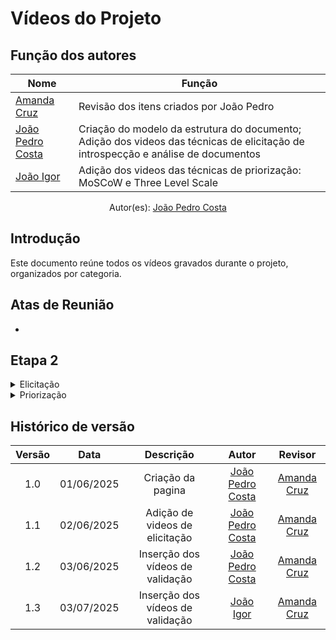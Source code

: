 # Vídeos do Projeto

## Função dos autores
| Nome                                               | Função                                                            | 
|----------------------                              |----------------------------------------------------------------   |
|[Amanda Cruz](https://github.com/mandicrz)          | Revisão dos itens criados por João Pedro                          | 
|[João Pedro Costa](https://github.com/johnaopedro)  | Criação do modelo da estrutura do documento; Adição dos videos das técnicas de elicitação de introspecção e análise de documentos| 
|[João Igor](https://github.com/johnaopedro)  | Adição dos videos das técnicas de priorização: MoSCoW e Three Level Scale| 
<center>
    Autor(es): 
    <a href="https://github.com/johnaopedro" target="_blank">João Pedro Costa</a>
</center>

## Introdução

Este documento reúne todos os vídeos gravados durante o projeto, organizados por categoria.

## Atas de Reunião

- <!-- Adicione aqui os embeds dos vídeos de atas de reunião, se houver -->

## Etapa 2

<details markdown="1">
<summary>Elicitação</summary>

<details markdown="1">
<summary>Entrevista</summary>
</details>
<details markdown="1">
<summary>Análise de Documentação</summary>

### Explicação sobre a análise de documentação

Abaixo está o vídeo explicativo sobre a análise de documentação e os requisitos obtidos, conforme realizado pelo grupo.

#### Vídeo: Explicação da análise de documentação

<figure markdown>
<iframe width="560" height="315" src="https://www.youtube.com/embed/RPNQ1v3XVAM?si=5ZOZIeOC_XRSglVg" frameborder="0" allowfullscreen></iframe>
<figcaption>Autor(es): 
    <a href="https://github.com/johnaopedro" target="_blank">João Pedro Costa</a></figcaption>
</figure>

### Validação da análise de documentação
Uma entrevista presencial com um usuário foi realizada para fins de validação. As informações sobre a entrevista são apresentadas por meio das tabelas abaixo.

<center>
    <b> Tabela 4:</b> Informações da Entrevista
</center>

| Campo   | Informação                                               |
| :-----: | :------------------------------------------------------: |
| Local   | [UnB - FCTE](https://maps.app.goo.gl/f8bxb23JLZJpw7REA)  |
| Data    | 05/06/2025                                               |
| Horário | 09:20                                                    |
| Duração | Cerca de 15 minutos                                      |
| [Ryan Salles](https://github.com/RA-Salles)  | Secretário/Desenvolvedor |
<center>
    Autor(es): 
    <a href="https://github.com/johnaopedro" target="_blank">João Pedro Costa</a>
</center>
<br>
<center>
    <b> Tabela 5:</b> Participantes da Entrevista
</center>

| Nome                                         | Função                   |
| :------------------------------------------: | :----------------------: |
| Lucas                                        | Usuário/ Project Owner   |
| [João Pedro](https://github.com/johnaopedro) | Entrevistador            |
| [Ryan Salles](https://github.com/RA-Salles)  | Secretário/Desenvolvedor |
| [Ryan Salles](https://github.com/RA-Salles)  | Secretário/Desenvolvedor |
<center>
    Autor(es): 
    <a href="https://github.com/johnaopedro" target="_blank">João Pedro Costa</a>
</center>
<br>
Abaixo está o vídeo de validação da análise de documentação com o usuário, onde são discutidos os resultados e insights obtidos durante o processo.

#### Vídeo: Validação da análise de documentação

<figure markdown>
<iframe width="560" height="315" src="https://www.youtube.com/embed/A5TdV51y-e4?si=nz5P5w3P8e7Ws9-g" frameborder="0" allowfullscreen></iframe>
<figcaption>Autor(es): 
    <a href="https://github.com/johnaopedro" target="_blank">João Pedro Costa</a></figcaption>
</figure>
</details>

<details markdown="1">
<summary>Introspecção</summary>

### Explicação sobre a introspecção

Abaixo está o vídeo explicativo sobre a introspecção e os requisitos obtidos, que foi realizada no Microsoft Teams.

#### Video x: Explicação da introspecção

<figure markdown>
<iframe width="560" height="315" src="https://www.youtube.com/embed/wHObTZEY-_U?si=iRPZL2cwhnsewNyE" frameborder="0" allowfullscreen></iframe>
<figcaption>Autor(es): 
    <a href="https://github.com/johnaopedro" target="_blank">João Pedro Costa</a></figcaption>
</figure>

### Validação da introspecção
Uma entrevista presencial com um usuário foi realizada para fins de validação. As informações sobre a entrevista são apresentadas por meio da Tabela x e x. 

<center>
    <b> Tabela x:</b> Informações da Entrevista
</center>

| Campo   | Informação                                               |
| :-----: | :------------------------------------------------------: |
| Local   | [UnB - FCTE](https://maps.app.goo.gl/f8bxb23JLZJpw7REA)  |
| Data    | 05/06/2025                                               |
| Horário | 09:20                                                    |
| Duração | Cerca de 15 minutos                                      |
<center>
    Autor(es): 
    <a href="https://github.com/johnaopedro" target="_blank">João Pedro Costa</a>
</center>
<br>
<center>
    <b> Tabela x:</b> Participantes da Entrevista
</center>

| Nome                                         | Função                   |
| :------------------------------------------: | :----------------------: |
| Lucas                                        | Usuário/ Project Owner   |
| [João Pedro](https://github.com/johnaopedro) | Entrevistador            |
| [Ryan Salles](https://github.com/RA-Salles)  | Secretário/Desenvolvedor |
<center>
    Autor(es): 
    <a href="https://github.com/johnaopedro" target="_blank">João Pedro Costa</a>
</center>
<br>

Abaixo está o vídeo de validação da introspecção com o usuário, onde são discutidos os resultados e insights obtidos durante a introspecção.

#### Video x: Validação da introspecção

<figure markdown>
<iframe width="560" height="315" src="https://www.youtube.com/embed/MilbSATgUrU?si=7MT7yWhMW_BiFMZq" frameborder="0" allowfullscreen></iframe>
<figcaption>Autor(es): 
    <a href="https://github.com/johnaopedro" target="_blank">João Pedro Costa</a></figcaption>
</figure>
</details>

<details markdown="1">
<summary>Questionário</summary>
</details>

</details>

<details markdown="1">
<summary>Priorização</summary>

<details markdown="1">
<summary>100 Dólares</summary>

<!-- Adicione aqui o embed do vídeo da técnica 100 Dólares, se houver -->

<figcaption>Vídeo explicativo sobre a priorização utilizando a técnica dos 100 Dólares.</figcaption>
</details>

<details markdown="1">
<summary>MoSCoW</summary>

### Explicação sobre o MoSCoW

Nesta técnica o usuário do aplicativo prioriza os requisitos elicitados anteriormente em 4 tipos: Must(precisa ser implementado), Should(é importante ser implementado), Could(poderia ser implementado) e Won't(não será implementado).

### Validação do MoSCoW

Esta técnica foi executada presencialmente na UnB, com a equipe de desenvolvimento e um usuário do aplicativo. As informações sobre a entrevista são apresentadas por meio da Tabela x e x.

<center>
    <b> Tabela x:</b> Informações da Entrevista
</center>

| Campo   | Informação                                               |
| :-----: | :------------------------------------------------------: |
| Local   | [UnB - FCTE](https://maps.app.goo.gl/f8bxb23JLZJpw7REA)  |
| Data    | 05/06/2025                                               |
| Horário | 09:20                                                    |
| Duração | Cerca de 15 minutos                                      |
<center>
     Autor(es): 
    <a href="https://github.com/JoaoPC10" target="_blank">João Igor</a>
</center>
<br>
<center>
    <b> Tabela x:</b> Participantes da Entrevista
</center>

| Nome                                         | Função                   |
| :------------------------------------------: | :----------------------: |
| Artur                                        | Usuário/ Project Owner   |
| [Ryan Salles](https://github.com/RA-Salles)  | Entrevistador            |
| [João Igor](https://github.com/JoaoPC10)     | Observador               |
| [Gabriel Flores](https://github.com/Gabrielfcoelho) | Secretário        |

<center>
    Autor(es): 
    <a href="https://github.com/JoaoPC10" target="_blank">João Igor</a>
</center>
<br>

#### Video x: Priorização dos requisitos através do MoSCoW

<iframe width="560" height="315" src="https://www.youtube.com/embed/1K4FEeSuBGc?si=97xbGpE2TW24kuwV" title="YouTube video player" frameborder="0" allow="accelerometer; autoplay; clipboard-write; encrypted-media; gyroscope; picture-in-picture; web-share" referrerpolicy="strict-origin-when-cross-origin" allowfullscreen></iframe>

<figcaption>Vídeo sobre a priorização utilizando a técnica MoSCoW.</figcaption>
</details>

<details markdown="1">
<summary>First Things First</summary>

<!-- Adicione aqui o embed do vídeo da técnica First Things First, se houver -->

<figcaption>Vídeo explicativo sobre a priorização utilizando a técnica First Things First.</figcaption>
</details>

<details markdown="1">
<summary>Three Level Scale</summary>

### Explicação sobre a Three Level Scale

Nesta técnica o usuário do aplicativo prioriza os requisitos elicitados anteriormente , classificando-os em três categorias: alta prioridade, prioridade média e baixa prioridade.

### Validação da Three Level Scale

Esta técnica foi executada presencialmente na UnB, com a equipe de desenvolvimento e um usuário do aplicativo. As informações sobre a entrevista são apresentadas por meio da Tabela x e x.

<center>
    <b> Tabela x:</b> Informações da Entrevista
</center>

| Campo   | Informação                                               |
| :-----: | :------------------------------------------------------: |
| Local   | [UnB - FCTE](https://maps.app.goo.gl/f8bxb23JLZJpw7REA)  |
| Data    | 05/06/2025                                               |
| Horário | 09:00                                                    |
| Duração | Cerca de 15 minutos                                      |
<center>
     Autor(es): 
    <a href="https://github.com/JoaoPC10" target="_blank">João Igor</a>
</center>
<br>
<center>
    <b> Tabela x:</b> Participantes da Entrevista
</center>

| Nome                                         | Função                   |
| :------------------------------------------: | :----------------------: |
| Artur                                        | Usuário/ Project Owner   |
| [Ryan Salles](https://github.com/RA-Salles)  | Entrevistador            |
| [João Igor](https://github.com/JoaoPC10)     | Observador               |
| [Gabriel Flores](https://github.com/Gabrielfcoelho) | Secretário        |

<center>
    Autor(es): 
    <a href="https://github.com/JoaoPC10" target="_blank">João Igor</a>
</center>
<br>

#### Video x: Priorização dos requisitos através da Three Level Scale

<iframe width="560" height="315" src="https://www.youtube.com/embed/HV6II_-XTVc?si=EM-kqJggTzlJKyXO" title="YouTube video player" frameborder="0" allow="accelerometer; autoplay; clipboard-write; encrypted-media; gyroscope; picture-in-picture; web-share" referrerpolicy="strict-origin-when-cross-origin" allowfullscreen></iframe>

<figcaption>Vídeo sobre a priorização utilizando a técnica Three Level Scale.</figcaption>
</details>

</details>

## Histórico de versão
| Versão |    Data    |    Descrição     |         Autor         |       Revisor      |
| :----: | :--------: | :--------------: | :-------------------: | :----------------: |
|  1.0   | 01/06/2025 | Criação da pagina | [João Pedro Costa](https://github.com/johnaopedro)     | [Amanda Cruz](https://github.com/mandicrz) |
|  1.1   | 02/06/2025 | Adição de videos de elicitação| [João Pedro Costa](https://github.com/johnaopedro)     | [Amanda Cruz](https://github.com/mandicrz) |
|  1.2   | 03/06/2025 | Inserção dos vídeos de validação | [João Pedro Costa](https://github.com/johnaopedro)     | [Amanda Cruz](https://github.com/mandicrz) |
|  1.3   | 03/07/2025 | Inserção dos vídeos de validação | [João Igor](https://github.com/JoaoPC10)     | [Amanda Cruz](https://github.com/mandicrz) |